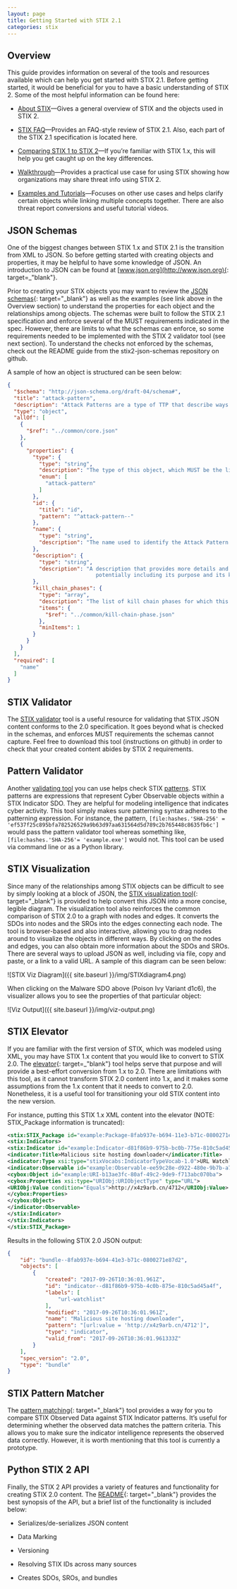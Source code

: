 ```yaml
---
layout: page
title: Getting Started with STIX 2.1
categories: stix
---
```


## Overview

This guide provides information on several of the tools and resources available which can help you get started with STIX 2.1. Before getting started, it would be beneficial for you to have a basic understanding of STIX 2. Some of the most helpful information can be found here:

-   [About STIX](about)—Gives a general overview of STIX and the objects used in STIX 2.

-   [STIX FAQ](../faq)—Provides an FAQ-style review of STIX 2.1. Also, each part of the STIX 2.1 specification is located here.

-   [Comparing STIX 1 to STIX 2](compare)—If you’re familiar with STIX 1.x, this will help you get caught up on the key differences.

-   [Walkthrough](walkthrough)—Provides a practical use case for using STIX showing how organizations may share threat info using STIX 2.

-   [Examples and Tutorials](examples)—Focuses on other use cases and helps clarify certain objects while linking multiple concepts together. There are also threat report conversions and useful tutorial videos.

## JSON Schemas

One of the biggest changes between STIX 1.x and STIX 2.1 is the transition from XML to JSON. So before getting started with creating objects and properties, it may be helpful to have some knowledge of JSON. An introduction to JSON can be found at [www.json.org](http://www.json.org){: target=_"blank"}.

Prior to creating your STIX objects you may want to review the [JSON schemas]( https://github.com/oasis-open/cti-stix2-json-schemas){: target="_blank"} as well as the examples (see link above in the Overview section) to understand the properties for each object and the relationships among objects. The schemas were built to follow the STIX 2.1 specification and enforce several of the MUST requirements indicated in the spec. However, there are limits to what the schemas can enforce, so some requirements needed to be implemented with the STIX 2 validator tool (see next section). To understand the checks not enforced by the schemas, check out the README guide from the stix2-json-schemas repository on github.

A sample of how an object is structured can be seen below:

```json
{
  "$schema": "http://json-schema.org/draft-04/schema#",
  "title": "attack-pattern",
  "description": "Attack Patterns are a type of TTP that describe ways that adversaries attempt to compromise targets. ",
  "type": "object",
  "allOf": [
    {
      "$ref": "../common/core.json"
    },
    {
      "properties": {
        "type": {
          "type": "string",
          "description": "The type of this object, which MUST be the literal `attack-pattern`.",
          "enum": [
            "attack-pattern"
          ]
        },
        "id": {
          "title": "id",
          "pattern": "^attack-pattern--"
        },
        "name": {
          "type": "string",
          "description": "The name used to identify the Attack Pattern."
        },
        "description": {
          "type": "string",
          "description": "A description that provides more details and context about the Attack Pattern,
                            potentially including its purpose and its key characteristics."
        },
        "kill_chain_phases": {
          "type": "array",
          "description": "The list of kill chain phases for which this attack pattern is used.",
          "items": {
            "$ref": "../common/kill-chain-phase.json"
          },
          "minItems": 1
        }
      }
    }
  ],
  "required": [
    "name"
  ]
}
```

## STIX Validator

The [STIX validator](https://github.com/oasis-open/cti-stix-validator) tool is a useful resource for validating that STIX JSON content conforms to the 2.0 specification. It goes beyond what is checked in the schemas, and enforces MUST requirements the schemas cannot capture. Feel free to download this tool (instructions on github) in order to check that your created content abides by STIX 2 requirements.

## Pattern Validator

Another [validating tool](https://github.com/oasis-open/cti-pattern-validator) you can use helps check STIX [patterns](https://docs.google.com/document/d/1nK1RXcE2aMvQoG1Kgr3aTBtHZ1IyehzOk7vU0n5FUGY/pub). STIX patterns are expressions that represent Cyber Observable objects within a STIX Indicator SDO. They are helpful for modeling intelligence that indicates cyber activity. This tool simply makes sure patterning syntax adheres to the patterning expression. For instance, the pattern, `[file:hashes.'SHA-256' = 'ef537f25c895bfa782526529a9b63d97aa631564d5d789c2b765448c8635fb6c']` would pass the pattern validator tool whereas something like, `[file:hashes.'SHA-256'= 'example.exe']` would not. This tool can be used via command line or as a Python library.

## STIX Visualization

Since many of the relationships among STIX objects can be difficult to see by simply looking at a block of JSON, the [STIX visualization tool](https://oasis-open.github.io/cti-stix-visualization/){: target="_blank"} is provided to help convert this JSON into a more concise, legible diagram. The visualization tool also reinforces the common comparison of STIX 2.0 to a graph with nodes and edges. It converts the SDOs into nodes and the SROs into the edges connecting each node. The tool is browser-based and also interactive, allowing you to drag nodes around to visualize the objects in different ways. By clicking on the nodes and edges, you can also obtain more information about the SDOs and SROs. There are several ways to upload JSON as well, including via file, copy and paste, or a link to a valid URL. A sample of this diagram can be seen below:

<div class="center-block text-center" markdown="span">
    ![STIX Viz Diagram]({{ site.baseurl }}/img/STIXdiagram4.png)
</div>

When clicking on the Malware SDO above (Poison Ivy Variant d1c6), the visualizer allows you to see the properties of that particular object:

<div class="center-block text-center" markdown="span">
    ![Viz Output]({{ site.baseurl }}/img/viz-output.png)
</div>

## STIX Elevator

If you are familiar with the first version of STIX, which was modeled using XML, you may have STIX 1.x content that you would like to convert to STIX 2.0. The [elevator](https://github.com/oasis-open/cti-stix-elevator){: target=_"blank"} tool helps serve that purpose and will provide a best-effort conversion from 1.x to 2.0. There are limitations with this tool, as it cannot transform STIX 2.0 content into 1.x, and it makes some assumptions from the 1.x content that it needs to convert to 2.0. Nonetheless, it is a useful tool for transitioning your old STIX content into the new version.

For instance, putting this STIX 1.x XML content into the elevator (NOTE: STIX_Package information is truncated):
```xml
<stix:STIX_Package id="example:Package-8fab937e-b694-11e3-b71c-0800271e87d2" version="1.2">
<stix:Indicators>
<stix:Indicator id="example:Indicator-d81f86b9-975b-bc0b-775e-810c5ad45a4f" xsi:type="indicator:IndicatorType">
<indicator:Title>Malicious site hosting downloader</indicator:Title>
<indicator:Type xsi:type="stixVocabs:IndicatorTypeVocab-1.0">URL Watchlist</indicator:Type>
<indicator:Observable id="example:Observable-ee59c28e-d922-480e-9b7b-a79502696505">
<cybox:Object id="example:URI-b13ae3fc-80af-49c2-9de9-f713abc070ba">
<cybox:Properties xsi:type="URIObj:URIObjectType" type="URL">
<URIObj:Value condition="Equals">http://x4z9arb.cn/4712</URIObj:Value>
</cybox:Properties>
</cybox:Object>
</indicator:Observable>
</stix:Indicator>
</stix:Indicators>
</stix:STIX_Package>
```

Results in the following STIX 2.0 JSON output:
```json
{
    "id": "bundle--8fab937e-b694-41e3-b71c-0800271e87d2",
    "objects": [
        {
            "created": "2017-09-26T10:36:01.961Z",
            "id": "indicator--d81f86b9-975b-4c0b-875e-810c5ad45a4f",
            "labels": [
                "url-watchlist"
            ],
            "modified": "2017-09-26T10:36:01.961Z",
            "name": "Malicious site hosting downloader",
            "pattern": "[url:value = 'http://x4z9arb.cn/4712']",
            "type": "indicator",
            "valid_from": "2017-09-26T10:36:01.961333Z"
        }
    ],
    "spec_version": "2.0",
    "type": "bundle"
}
```

## STIX Pattern Matcher
The [pattern matching](https://github.com/oasis-open/cti-pattern-matcher){: target="_blank"} tool provides a way for you to compare STIX Observed Data against STIX Indicator patterns. It’s useful for determining whether the observed data matches the pattern criteria. This allows you to make sure the indicator intelligence represents the observed data correctly. However, it is worth mentioning that this tool is currently a prototype.

## Python STIX 2 API

Finally, the STIX 2 API provides a variety of features and functionality for creating STIX 2.0 content. The [README](https://github.com/oasis-open/cti-python-stix2\#cti-python-stix2){: target="_blank"} provides the best synopsis of the API, but a brief list of the functionality is included below:

-   Serializes/de-serializes JSON content

-   Data Marking

-   Versioning

-   Resolving STIX IDs across many sources

-   Creates SDOs, SROs, and bundles
